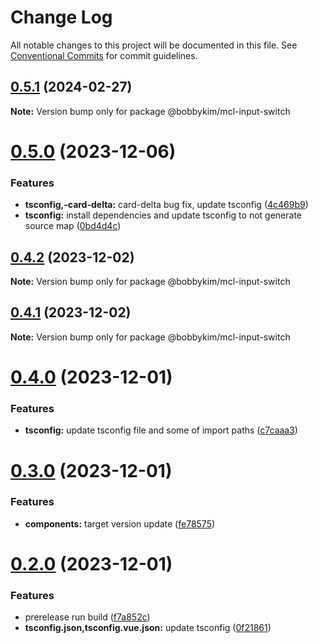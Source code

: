 # Change Log

All notable changes to this project will be documented in this file.
See [Conventional Commits](https://conventionalcommits.org) for commit guidelines.

## [0.5.1](https://github.com/bobbykim89/manguito-component-library/compare/@bobbykim/mcl-input-switch@0.5.0...@bobbykim/mcl-input-switch@0.5.1) (2024-02-27)

**Note:** Version bump only for package @bobbykim/mcl-input-switch





# [0.5.0](https://github.com/bobbykim89/manguito-component-library/compare/@bobbykim/mcl-input-switch@0.4.2...@bobbykim/mcl-input-switch@0.5.0) (2023-12-06)


### Features

* **tsconfig,-card-delta:** card-delta bug fix, update tsconfig ([4c469b9](https://github.com/bobbykim89/manguito-component-library/commit/4c469b933632e3e729f6b75f7e808c89c090d463))
* **tsconfig:** install dependencies and update tsconfig to not generate source map ([0bd4d4c](https://github.com/bobbykim89/manguito-component-library/commit/0bd4d4c78503ef156dbb3d49aa3e67e7e0e68289))





## [0.4.2](https://github.com/bobbykim89/manguito-component-library/compare/@bobbykim/mcl-input-switch@0.4.1...@bobbykim/mcl-input-switch@0.4.2) (2023-12-02)

**Note:** Version bump only for package @bobbykim/mcl-input-switch





## [0.4.1](https://github.com/bobbykim89/manguito-component-library/compare/@bobbykim/mcl-input-switch@0.4.0...@bobbykim/mcl-input-switch@0.4.1) (2023-12-02)

**Note:** Version bump only for package @bobbykim/mcl-input-switch





# [0.4.0](https://github.com/bobbykim89/manguito-component-library/compare/@bobbykim/mcl-input-switch@0.3.0...@bobbykim/mcl-input-switch@0.4.0) (2023-12-01)


### Features

* **tsconfig:** update tsconfig file and some of import paths ([c7caaa3](https://github.com/bobbykim89/manguito-component-library/commit/c7caaa3101a5d57d0e799568f1c4f5cbebececc3))





# [0.3.0](https://github.com/bobbykim89/manguito-component-library/compare/@bobbykim/mcl-input-switch@0.2.0...@bobbykim/mcl-input-switch@0.3.0) (2023-12-01)


### Features

* **components:** target version update ([fe78575](https://github.com/bobbykim89/manguito-component-library/commit/fe78575f5e82bb854333672c3853956e9e930044))





# [0.2.0](https://github.com/bobbykim89/manguito-component-library/compare/@bobbykim/mcl-input-switch@0.1.5...@bobbykim/mcl-input-switch@0.2.0) (2023-12-01)


### Features

* prerelease run build ([f7a852c](https://github.com/bobbykim89/manguito-component-library/commit/f7a852c9bf12b77481bf5d2f1602e50367d834f8))
* **tsconfig.json,tsconfig.vue.json:** update tsconfig ([0f21861](https://github.com/bobbykim89/manguito-component-library/commit/0f2186167342314f5d218e789a68c03cf6faa8ff))
